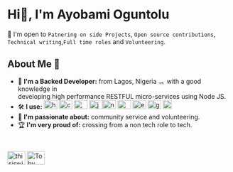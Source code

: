 # Hi👋, I'm Ayobami Oguntolu

👐 I'm open to `Patnering on side Projects`, `Open source contributions`, <br> `Technical writing`,`Full time roles` and `Volunteering`.

## About Me 🚀

- 📍 <b>I'm a Backed Developer:</b> from Lagos, Nigeria <img align="center" src="https://encrypted-tbn0.gstatic.com/images?q=tbn:ANd9GcR-bOp18od9O_l_LRYbnZQ7bdLNwZ6NUuvcAA2lxVrJQkaLgL4YTkfL10BE0YoYiNskT14&usqp=CAU" alt=":nigeria:" height="10" width="15" /> with a good knowledge in <br>developing high performance RESTFUL micro-services using Node JS.
- 🛠 <b>I use:</b> <img src="https://www.vectorlogo.zone/logos/w3_html5/w3_html5-icon.svg" alt="html5" width="30" height="20"/> <img src="https://www.vectorlogo.zone/logos/w3_css/w3_css-icon.svg" alt="css3" width="30" height="20"/> <img src="https://www.vectorlogo.zone/logos/sass-lang/sass-lang-icon.svg" width="30" height="20"/> <img src="https://www.vectorlogo.zone/logos/javascript/javascript-icon.svg" alt="javascript" width="30" height="20"/><img src="https://www.vectorlogo.zone/logos/nodejs/nodejs-icon.svg" alt="nodejs" width="30" height="20"/> <img src="https://www.vectorlogo.zone/logos/mongodb/mongodb-icon.svg" alt="mongodb" width="30" height="20"/> <img src="https://www.vectorlogo.zone/logos/expressjs/expressjs-icon.svg" alt="expressjs" width="30" height="20"/> <img src="https://www.vectorlogo.zone/logos/git-scm/git-scm-icon.svg" alt="git" width="30" height="20"/> <img src="https://www.vectorlogo.zone/logos/typescriptlang/typescriptlang-icon.svg" alt="typescript" width="20" height="20"/>
- 💜 <b>I'm passionate about:</b> community service and volunteering.
- 🏆 <b>I'm very proud of:</b> crossing from a non tech role to tech.

<br>
<p align="left">
<a href="https://twitter.com/Olaoluwa_d_name" target="_blank"><img align="center" src="https://cdn.jsdelivr.net/npm/simple-icons@3.0.1/icons/twitter.svg" alt="thisiswilltobs" height="30" width="40" /></a>
<a href="https://www.linkedin.com/in/ayobami-oguntolu-33665b144/" target="_blank"><img align="center" src="https://cdn.jsdelivr.net/npm/simple-icons@3.0.1/icons/linkedin.svg" alt="Toby William" height="30" width="40" /></a>
</p>
